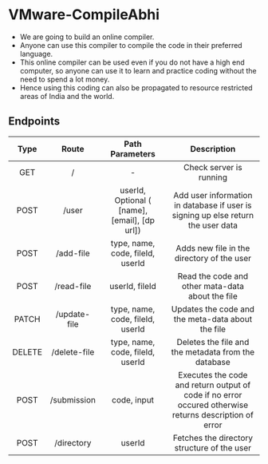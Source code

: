 # VMware-CompileAbhi

- We are going to build an online compiler. 
- Anyone can use this compiler to compile the code in their preferred language. 
- This online compiler can be used even if you do not have a high end computer, so anyone can use it to learn and practice coding without the need to spend a lot money. 
- Hence using this coding can also be propagated to resource restricted areas of India and the world. 

## Endpoints

|  Type  |    Route     |                Path Parameters                |                                              Description                                               |
| :----: | :----------: | :-------------------------------------------: | :----------------------------------------------------------------------------------------------------: |
|  GET   |      /       |                       -                       |                                        Check server is running                                         |
|  POST  |    /user     | userId, Optional ( [name], [email], [dp url]) |            Add user information in database if user is signing up else return the user data            |
|  POST  |  /add-file   |       type, name, code, fileId, userId        |                               Adds new file in the directory of the user                               |
|  POST  |  /read-file  |                userId, fileId                 |                            Read the code and other mata-data about the file                            |
| PATCH  | /update-file |       type, name, code, fileId, userId        |                           Updates the code and the meta-data about the file                            |
| DELETE | /delete-file |       type, name, code, fileId, userId        |                          Deletes the file and the metadata from the database                           |
|  POST  | /submission  |                  code, input                  | Executes the code and return output of code if no error occured otherwise returns description of error |
|  POST  |  /directory  |                    userId                     |                              Fetches the directory structure of the user                               | **** |